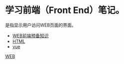 # 学习前端（Front End）笔记。    
  是指显示用户访问WEB页面的界面。    

* [WEB前端预备知识](front_end_basic_knowledge.md)
* [HTML](html/html.md) 
* [vue](vue/vue.md)     

[WEB](../web.md)